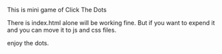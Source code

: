 This is mini game of Click The Dots

There is index.html alone will be working fine.
But if you want to expend it and you can move it to js and css files.

enjoy the dots.
